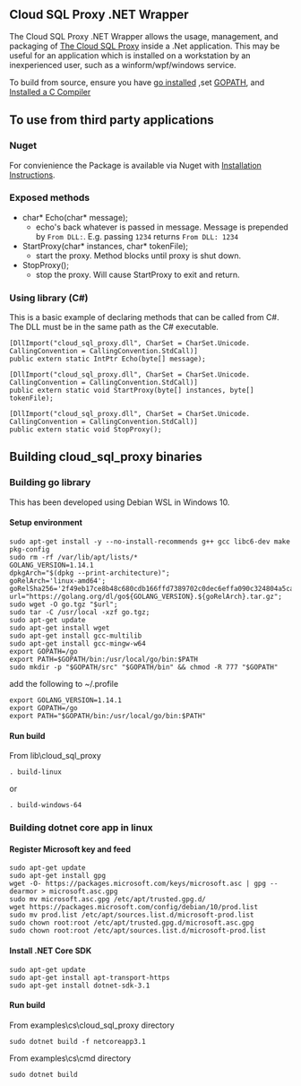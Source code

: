 ## Cloud SQL Proxy .NET Wrapper

The Cloud SQL Proxy .NET Wrapper allows the usage, management, and packaging of [The Cloud SQL Proxy](https://github.com/GoogleCloudPlatform/cloudsql-proxy)
inside a .Net application. This may be useful for an application which is installed on a workstation by an inexperienced user, such as a winform/wpf/windows service.

To build from source, ensure you have [go installed](https://golang.org/doc/install)
,set [GOPATH](https://github.com/golang/go/wiki/GOPATH), and
[Installed a C Compiler](http://mingw-w64.org/doku.php/download/mingw-builds)

## To use from third party applications

### Nuget

For convienience the Package is available via Nuget with [Installation Instructions](https://www.nuget.org/packages/cloudsql-proxy-cs/1.0.1).

### Exposed methods

- char* Echo(char* message);
  - echo's back whatever is passed in message. Message is prepended by `From DLL:`. E.g. passing `1234` returns `From DLL: 1234`
- StartProxy(char* instances, char* tokenFile);
  - start the proxy. Method blocks until proxy is shut down.
- StopProxy();
  - stop the proxy. Will cause StartProxy to exit and return.

### Using library (C#)

This is a basic example of declaring methods that can be called from C#. The DLL must be in the same path as the C# executable.

```
[DllImport("cloud_sql_proxy.dll", CharSet = CharSet.Unicode. CallingConvention = CallingConvention.StdCall)]
public extern static IntPtr Echo(byte[] message);

[DllImport("cloud_sql_proxy.dll", CharSet = CharSet.Unicode. CallingConvention = CallingConvention.StdCall)]
public extern static void StartProxy(byte[] instances, byte[] tokenFile);

[DllImport("cloud_sql_proxy.dll", CharSet = CharSet.Unicode. CallingConvention = CallingConvention.StdCall)]
public extern static void StopProxy();
```

## Building cloud_sql_proxy binaries

### Building go library

This has been developed using Debian WSL in Windows 10.

#### Setup environment

```
sudo apt-get install -y --no-install-recommends g++ gcc libc6-dev make pkg-config
sudo rm -rf /var/lib/apt/lists/*
GOLANG_VERSION=1.14.1
dpkgArch="$(dpkg --print-architecture)";
goRelArch='linux-amd64';
goRelSha256='2f49eb17ce8b48c680cdb166ffd7389702c0dec6effa090c324804a5cac8a7f8';
url="https://golang.org/dl/go${GOLANG_VERSION}.${goRelArch}.tar.gz";
sudo wget -O go.tgz "$url";
sudo tar -C /usr/local -xzf go.tgz;
sudo apt-get update
sudo apt-get install wget
sudo apt-get install gcc-multilib
sudo apt-get install gcc-mingw-w64
export GOPATH=/go
export PATH=$GOPATH/bin:/usr/local/go/bin:$PATH
sudo mkdir -p "$GOPATH/src" "$GOPATH/bin" && chmod -R 777 "$GOPATH"
```

add the following to ~/.profile

```
export GOLANG_VERSION=1.14.1
export GOPATH=/go
export PATH="$GOPATH/bin:/usr/local/go/bin:$PATH"
```

#### Run build

From lib\cloud_sql_proxy

```
. build-linux
```

or

```
. build-windows-64
```

### Building dotnet core app in linux

#### Register Microsoft key and feed

```
sudo apt-get update
sudo apt-get install gpg
wget -O- https://packages.microsoft.com/keys/microsoft.asc | gpg --dearmor > microsoft.asc.gpg
sudo mv microsoft.asc.gpg /etc/apt/trusted.gpg.d/
wget https://packages.microsoft.com/config/debian/10/prod.list
sudo mv prod.list /etc/apt/sources.list.d/microsoft-prod.list
sudo chown root:root /etc/apt/trusted.gpg.d/microsoft.asc.gpg
sudo chown root:root /etc/apt/sources.list.d/microsoft-prod.list
```

#### Install .NET Core SDK

```
sudo apt-get update
sudo apt-get install apt-transport-https
sudo apt-get install dotnet-sdk-3.1
```

#### Run build

From examples\cs\cloud_sql_proxy directory

```
sudo dotnet build -f netcoreapp3.1
```

From examples\cs\cmd directory

```
sudo dotnet build
```
